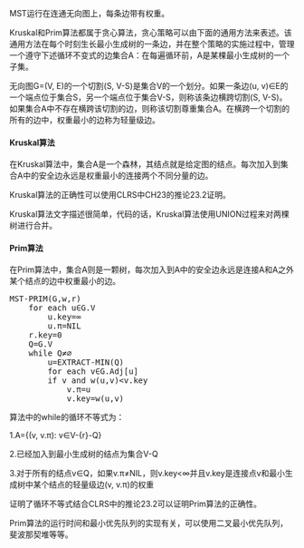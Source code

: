 <!---
title:: 最小生成树
date:: 2016-03-04 21:08
categories:: 算法
tags:: algorithm, graph 
-->

MST运行在连通无向图上，每条边带有权重。

Kruskal和Prim算法都属于贪心算法，贪心策略可以由下面的通用方法来表述。该通用方法在每个时刻生长最小生成树的一条边，并在整个策略的实施过程中，管理一个遵守下述循环不变式的边集合A：在每遍循环前，A是某棵最小生成树的一个子集。

无向图G=(V, E)的一个切割(S, V-S)是集合V的一个划分。如果一条边(u, v)∈E的一个端点位于集合S，另一个端点位于集合V-S，则称该条边横跨切割(S, V-S)。如果集合A中不存在横跨该切割的边，则称该切割尊重集合A。在横跨一个切割的所有的边中，权重最小的边称为轻量级边。
<h4>Kruskal算法</h4>
在Kruskal算法中，集合A是一个森林，其结点就是给定图的结点。每次加入到集合A中的安全边永远是权重最小的连接两个不同分量的边。

Kruskal算法的正确性可以使用CLRS中CH23的推论23.2证明。

Kruskal算法文字描述很简单，代码的话，Kruskal算法使用UNION过程来对两棵树进行合并。
<h4>Prim算法</h4>
在Prim算法中，集合A则是一颗树，每次加入到A中的安全边永远是连接A和A之外某个结点的边中权重最小的边。
<pre class="brush:plain">MST-PRIM(G,w,r)
	for each u∈G.V
		u.key=∞
		u.π=NIL
	r.key=0
	Q=G.V
	while Q≠∅
		u=EXTRACT-MIN(Q)
		for each v∈G.Adj[u]
		if v and w(u,v)&lt;v.key
			v.π=u
			v.key=w(u,v)</pre>
算法中的while的循环不等式为：

1.A={(v, v.π): v∈V-{r}-Q}

2.已经加入到最小生成树的结点为集合V-Q

3.对于所有的结点v∈Q，如果v.π≠NIL，则v.key&lt;∞并且v.key是连接点v和最小生成树中某个结点的轻量级边(v, v.π)的权重

证明了循环不等式结合CLRS中的推论23.2可以证明Prim算法的正确性。

Prim算法的运行时间和最小优先队列的实现有关，可以使用二叉最小优先队列，斐波那契堆等等。
